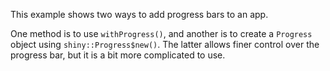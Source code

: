 This example shows two ways to add progress bars to an app.

One method is to use `withProgress()`, and another is to create a `Progress` object using `shiny::Progress$new()`. The latter allows finer control over the progress bar, but it is a bit more complicated to use.